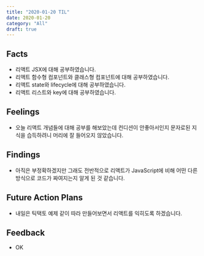 ```yaml
---
title: "2020-01-20 TIL"
date: 2020-01-20
category: "All"
draft: true
---
```


## Facts

- 리액트 JSX에 대해 공부하였습니다.
- 리액트 함수형 컴포넌트와 클래스형 컴포넌트에 대해 공부하였습니다.
- 리액트 state와 lifecycle에 대해 공부하였습니다.
- 리액트 리스트와 key에 대해 공부하였습니다.

## Feelings

- 오늘 리액트 개념들에 대해 공부를 해보았는데 컨디션이 안좋아서인지 문자로된 지식을 습득하려니 머리에 잘 들어오지 않았습니다.

## Findings

- 아직은 부정확하겠지만 그래도 전반적으로 리액트가 JavaScript에 비해 어떤 다른방식으로 코드가 짜여지는지 알게 된 것 같습니다.

## Future Action Plans

- 내일은 틱택토 예제 같이 따라 만들어보면서 리액트를 익히도록 하겠습니다.

## Feedback

- OK
